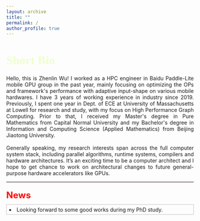 ```yaml
---
layout: archive
title: ""
permalink: /
author_profile: true
---
```


<h1 style="font-size:32px;font-weight:bold;color:#eeffcc;font-family:微软雅黑">Short Bio</h1>
<p style="text-align:justify;">
Hello, this is Zhenlin Wu! I worked as a HPC engineer in Baidu Paddle-Lite mobile GPU group in the past year, mainly focusing on optimizing the OPs and framework's performance with adaptive input-shape on various mobile hardwares. I have 3 years of working experience in industry since 2019. Previously, I spent one year in Dept. of ECE at University of Massachusetts at Lowell for research and study, with my focus on High Performance Graph Computing. Prior to that, I received my Master's degree in Pure Mathematics from Capital Normal University and my Bachelor's degree in Information and Computing Science (Applied Mathematics) from Beijing Jiaotong University.
<br><br>
Generally speaking, my research interests span across the full computer system stack, including parallel algorithms, runtime systems, compilers and hardware architectures. It’s an exciting time to be a computer architect and I hope to get chance to work on architectural changes to future general-purpose hardware accelerators like GPUs.
</p>

<style type="text/css" rel="stylesheet">
.section_header {
    margin-top: 20px;
    margin-bottom: 10px;
    text-align: left;
    font-size: 24px;
    color: #ff0000;
    font-weight: bold;
}
.newsblock { 
    background-color: transparent;
    border: 1px solid silver;
    padding: 0.3em 0.5em;
}
hr.solid {
  border-top: 1px solid #fac896;
}
</style>
<hr class="solid">

<div class="section_header">News</div>
<div class="newsblock">
    <li>Looking forward to some good works during my PhD study. 
    </li>
</div>
